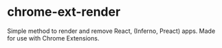 # chrome-ext-render
Simple method to render and remove React, (Inferno, Preact) apps. Made for use with Chrome Extensions.
